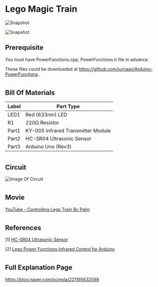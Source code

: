 
# Lego Magic Train

![Snapshot](https://postfiles.pstatic.net/MjAxODAxMjhfODYg/MDAxNTE3MTUwOTM4Mjc2.YL84bLLy0iOVzgMu2ipX0LmC_z6SB9mWoDD0_AkqPsYg.Bxs1Z1z7_ugDtbG1jgFj1wVbXSbPzHvvR9u76VJi6J0g.PNG.pcmola/IMG_9762_0000011006ms.png?type=w773)

![Snapshot](https://blogfiles.pstatic.net/MjAxODAzMjNfMTky/MDAxNTIxNzM0MDI3MDk3.Bv8Sf-T5MEnHxsIt0_YGFSOqO_LBvQxnCN188WgBvr4g.hTyRdO5RL1A-LB2A8MXVinF3mE4r3Opv3_hfLDitHssg.PNG.pcmola/%EC%8A%AC%EB%9D%BC%EC%9D%B4%EB%93%9C2.PNG)

## Prerequisite
You must have PowerFunctions.cpp, PowerFunctions.h file in advance.

These files could be downloaded at https://github.com/jurriaan/Arduino-PowerFunctions .

#
## Bill Of Materials

Label	| Part Type
------|--------------
LED1	| Red (633nm) LED
R1    | 220Ω Resistor
Part1	| KY-005 Infrared Transmitter Module
Part2	| HC-SR04 Ultrasonic Sensor
Part3	| Arduino Uno (Rev3)

#
## Circuit

![Image Of Circuit](https://postfiles.pstatic.net/MjAxODAxMjhfMjU2/MDAxNTE3MTQzMzE0NjY0.ObJ_yzonmjms6rYkYa6D2IxF6ExJidwVvMqaHuxaN4Mg.6nCN68do3mgKZBFYy87F6WVF2WtZrbAKVazigQcaFJEg.PNG.pcmola/%ED%9A%8C%EB%A1%9C%EB%8F%84_bb.png?type=w773)

#
## Movie
[YouTube - Controlling Lego Train By Palm](https://youtu.be/TcMr4UbcUNo)

#
## References
[1] [HC-SR04 Ultrasonic Sensor](http://mechasolutionwiki.com/index.php?title=HC-SR04_%EC%B4%88%EC%9D%8C%ED%8C%8C_%EA%B1%B0%EB%A6%AC%EC%84%BC%EC%84%9C)

[2] [Lego Power Functions Infrared Control for Arduino](https://github.com/jurriaan/Arduino-PowerFunctions)


#
## Full Explanation Page
https://blog.naver.com/pcmola/221195632598

